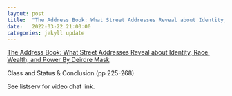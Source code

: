 ```yaml
---
layout: post
title:  "The Address Book: What Street Addresses Reveal about Identity, Race, Wealth, and Power (4/4)"
date:   2022-03-22 21:00:00
categories: jekyll update
---
```


[The Address Book: What Street Addresses Reveal about Identity, Race, Wealth, and Power By Deirdre Mask](https://bookshop.org/books/the-address-book-what-street-addresses-reveal-about-identity-race-wealth-and-power-9781250134769/9781250134769?aid=13448&listref=civic-tech-book-club-reading-list) 

Class and Status & Conclusion (pp 225-268)

See listserv for video chat link. 
